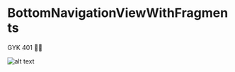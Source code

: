 # BottomNavigationViewWithFragments
GYK 401 💃🍓

![alt text](https://firebasestorage.googleapis.com/v0/b/gykutuphanem.appspot.com/o/Screen%20Shot%202019-04-02%20at%2021.37.17.png?alt=media&token=c9766707-e711-4b95-aff6-f71a67d721e6)
